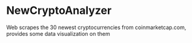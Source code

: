 # NewCryptoAnalyzer
Web scrapes the 30 newest cryptocurrencies from coinmarketcap.com, provides some data visualization on them
